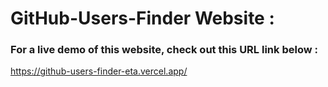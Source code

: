 # GitHub-Users-Finder Website : 
### For a live demo of this website, check out this URL link below : 
https://github-users-finder-eta.vercel.app/
